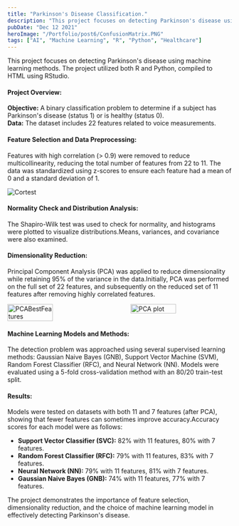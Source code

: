 ```yaml
---
title: "Parkinson's Disease Classification."
description: "This project focuses on detecting Parkinson's disease using machine learning methods. The project utilized both R and Python, compiled to HTML using RStudio."
pubDate: "Dec 12 2021"
heroImage: "/Portfolio/post6/ConfusionMatrix.PNG"
tags: ["AI", "Machine Learning", "R", "Python", "Healthcare"]
---
```

<!DOCTYPE html>
<html lang="en">
<head>
    <meta charset="UTF-8">
    <meta name="viewport" content="width=device-width, initial-scale=1.0">
    <style>
        .gif-container {
        display: flex;
        justify-content: space-between;
        width: 100%;
        }
        .gif-container img {
        width: 45%;
        }
    </style>
</head>
<body>
    <p>This project focuses on detecting Parkinson's disease using machine learning methods. The project utilized both R and Python, compiled to HTML using RStudio.</p>
    <h4>Project Overview:</h4>
    <P><strong>Objective:</strong> A binary classification problem to determine if a subject has Parkinson's disease (status 1) or is healthy (status 0).<Br> <strong>Data:</strong> The dataset includes 22 features related to voice measurements.</p>
    <h4>Feature Selection and Data Preprocessing:</h4>
    <P>Features with high correlation (&gt; 0.9) were removed to reduce multicollinearity, reducing the total number of features from 22 to 11. The data was standardized using z-scores to ensure each feature had a mean of 0 and a standard deviation of 1.</p>
    <img src="/Portfolio/post6/Cortest.png" alt="Cortest">
    <h4>Normality Check and Distribution Analysis:</h4>
    <P>The Shapiro-Wilk test was used to check for normality, and histograms were plotted to visualize distributions.Means, variances, and covariance were also examined.</p>
    <h4>Dimensionality Reduction:</h4>
        <P>Principal Component Analysis (PCA) was applied to reduce dimensionality while retaining 95% of the variance in the data.Initially, PCA was performed on the full set of 22 features, and subsequently on the reduced set of 11 features after removing highly correlated features.</P>
    <div class="gif-container">
        <img src="/Portfolio/post6/PCABestFeatures.PNG" alt="PCABestFeatures">
        <img src="/Portfolio/post6/PCA.png" alt="PCA plot">
    </div>
    <h4>Machine Learning Models and Methods:</h4>
        The detection problem was approached using several supervised learning methods: Gaussian Naive Bayes (GNB), Support Vector Machine (SVM), Random Forest Classifier (RFC), and Neural Network (NN). Models were evaluated using a 5-fold cross-validation method with an 80/20 train-test split.
    <h4>Results:</h4>
    <p>Models were tested on datasets with both 11 and 7 features (after PCA), showing that fewer features can sometimes improve accuracy.Accuracy scores for each model were as follows:</p>
    <ul>
        <li><strong>Support Vector Classifier (SVC):</strong> 82% with 11 features, 80% with 7 features.</li>
        <li><strong>Random Forest Classifier (RFC):</strong> 79% with 11 features, 83% with 7 features.</li>
        <li><strong>Neural Network (NN):</strong> 79% with 11 features, 81% with 7 features.</li>
        <li><strong>Gaussian Naive Bayes (GNB):</strong> 74% with 11 features, 77% with 7 features.</li>
    </ul>
    <p>The project demonstrates the importance of feature selection, dimensionality reduction, and the choice of machine learning model in effectively detecting Parkinson's disease.</p>
</body>
</html>
